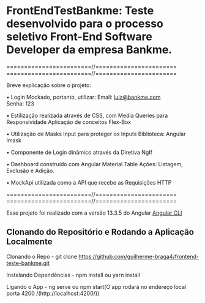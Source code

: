 # FrontEndTestBankme: Teste desenvolvido para o processo seletivo Front-End Software Developer da empresa Bankme.

========================//=======================
========================//=======================

Breve explicação sobre o projeto:

•	Login Mockado, portanto, utilizar:
Email: luiz@bankme.com	
Senha: 123

•	Estilização realizada através de CSS, com Media Queries para Responsividade
Aplicação de conceitos Flex-Box

•	Utilização de Masks Input para proteger os Inputs 
Biblioteca: Angular Imask

•	Componente de Login dinâmico através da Diretiva NgIf

•	Dashboard construído com Angular Material Table
Ações: Listagem, Exclusão e Adição.

•	MockApi utilizada como a API que recebe as Requisições HTTP

========================//=======================
========================//=======================

Esse projeto foi realizado com a versão 13.3.5 do Angular [Angular CLI](https://github.com/angular/angular-cli) 

## Clonando do Repositório e Rodando a Aplicação Localmente

Clonando o Repo - git clone https://github.com/guilherme-braga4/frontend-teste-bankme.git

Instalando Dependências - npm install ou yarn install

Ligando o App - ng serve ou npm start(O app rodará no endereço local porta 4200 /(http://localhost:4200/))
